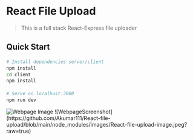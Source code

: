 # React File Upload

> This is a full stack React-Express file uploader 

## Quick Start

```bash
# Install dependencies server/client
npm install
cd client
npm install

# Serve on localhost:3000
npm run dev
```
<!-- Images -->
<img alt="Webpage Image" src="https://github.com/Akumar111/React-file-upload/tree/main/node_modules/images/React-file-upload-image.jpeg" width="250" height="250">
![WebpageScreenshot](https://github.com/Akumar111/React-file-upload/blob/main/node_modules/images/React-file-upload-image.jpeg?raw=true)
